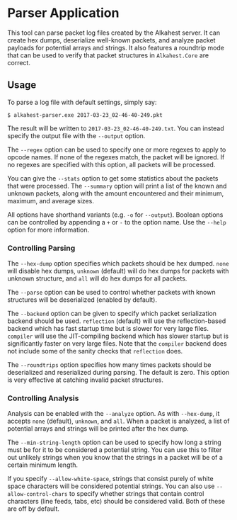 # Parser Application

This tool can parse packet log files created by the Alkahest server. It can
create hex dumps, deserialize well-known packets, and analyze packet payloads
for potential arrays and strings. It also features a roundtrip mode that can be
used to verify that packet structures in `Alkahest.Core` are correct.

## Usage

To parse a log file with default settings, simply say:

    $ alkahest-parser.exe 2017-03-23_02-46-40-249.pkt

The result will be written to `2017-03-23_02-46-40-249.txt`. You can instead
specify the output file with the `--output` option.

The `--regex` option can be used to specify one or more regexes to apply to
opcode names. If none of the regexes match, the packet will be ignored. If no
regexes are specified with this option, all packets will be processed.

You can give the `--stats` option to get some statistics about the packets that
were processed. The `--summary` option will print a list of the known and
unknown packets, along with the amount encountered and their minimum, maximum,
and average sizes.

All options have shorthand variants (e.g. `-o` for `--output`). Boolean options
can be controlled by appending a `+` or `-` to the option name. Use the
`--help` option for more information.

### Controlling Parsing

The `--hex-dump` option specifies which packets should be hex dumped. `none`
will disable hex dumps, `unknown` (default) will do hex dumps for packets with
unknown structure, and `all` will do hex dumps for all packets.

The `--parse` option can be used to control whether packets with known
structures will be deserialized (enabled by default).

The `--backend` option can be given to specify which packet serialization
backend should be used. `reflection` (default) will use the reflection-based
backend which has fast startup time but is slower for very large files.
`compiler` will use the JIT-compiling backend which has slower startup but is
significantly faster on very large files. Note that the `compiler` backend does
not include some of the sanity checks that `reflection` does.

The `--roundtrips` option specifies how many times packets should be
deserialized and reserialized during parsing. The default is zero. This option
is very effective at catching invalid packet structures.

### Controlling Analysis

Analysis can be enabled with the `--analyze` option. As with `--hex-dump`, it
accepts `none` (default), `unknown`, and `all`. When a packet is analyzed, a
list of potential arrays and strings will be printed after the hex dump.

The `--min-string-length` option can be used to specify how long a string must
be for it to be considered a potential string. You can use this to filter out
unlikely strings when you know that the strings in a packet will be of a
certain minimum length.

If you specify `--allow-white-space`, strings that consist purely of white
space characters will be considered potential strings. You can also use
`--allow-control-chars` to specify whether strings that contain control
characters (line feeds, tabs, etc) should be considered valid. Both of these
are off by default.
